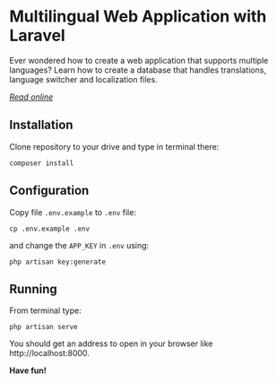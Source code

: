 # Multilingual Web Application with Laravel

Ever wondered how to create a web application that supports multiple languages? Learn how to create a database that handles translations, language switcher and localization files.

*[Read online](https://laravelista.com/series/multilingual-web-application-with-laravel)*

## Installation

Clone repository to your drive and type in terminal there:

```
composer install
```

## Configuration

Copy file `.env.example` to `.env` file:

```
cp .env.example .env
```

and change the `APP_KEY` in `.env` using:

```
php artisan key:generate
```

## Running

From terminal type:

```
php artisan serve
```

You should get an address to open in your browser like http://localhost:8000.

**Have fun!**
